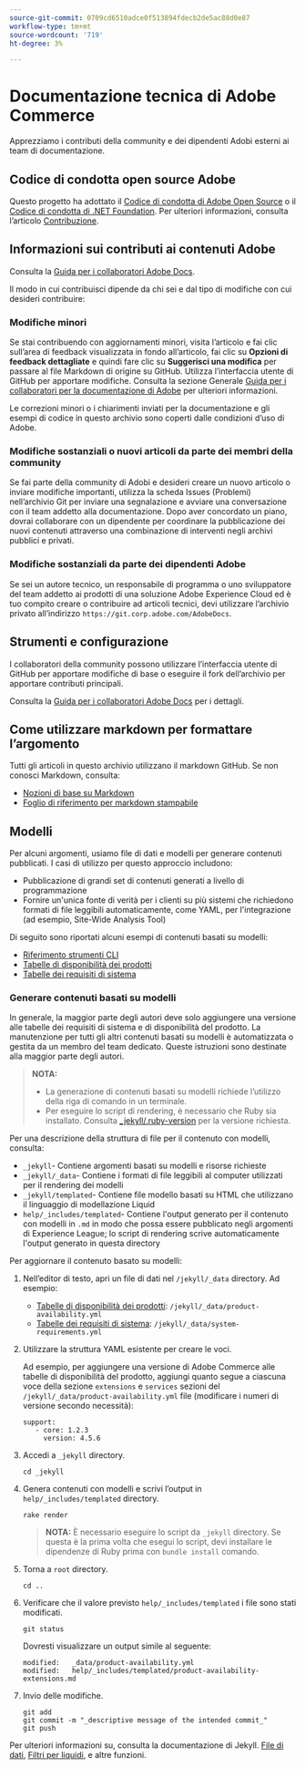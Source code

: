 ```yaml
---
source-git-commit: 0709cd6510adce0f513894fdecb2de5ac88d0e87
workflow-type: tm+mt
source-wordcount: '719'
ht-degree: 3%

---
```

# Documentazione tecnica di Adobe Commerce

Apprezziamo i contributi della community e dei dipendenti Adobi esterni ai team di documentazione.

## Codice di condotta open source Adobe

Questo progetto ha adottato il [Codice di condotta di Adobe Open Source](code-of-conduct.md) o il [Codice di condotta di .NET Foundation](https://dotnetfoundation.org/code-of-conduct). Per ulteriori informazioni, consulta l’articolo [Contribuzione](contributing.md).

## Informazioni sui contributi ai contenuti Adobe

Consulta la [Guida per i collaboratori Adobe Docs](https://experienceleague.adobe.com/docs/contributor/contributor-guide/introduction.html).

Il modo in cui contribuisci dipende da chi sei e dal tipo di modifiche con cui desideri contribuire:

### Modifiche minori

Se stai contribuendo con aggiornamenti minori, visita l’articolo e fai clic sull’area di feedback visualizzata in fondo all’articolo, fai clic su **Opzioni di feedback dettagliate** e quindi fare clic su **Suggerisci una modifica** per passare al file Markdown di origine su GitHub. Utilizza l’interfaccia utente di GitHub per apportare modifiche. Consulta la sezione Generale [Guida per i collaboratori per la documentazione di Adobe](https://experienceleague.adobe.com/docs/contributor/contributor-guide/introduction.html) per ulteriori informazioni.

Le correzioni minori o i chiarimenti inviati per la documentazione e gli esempi di codice in questo archivio sono coperti dalle condizioni d’uso di Adobe.

### Modifiche sostanziali o nuovi articoli da parte dei membri della community

Se fai parte della community di Adobi e desideri creare un nuovo articolo o inviare modifiche importanti, utilizza la scheda Issues (Problemi) nell’archivio Git per inviare una segnalazione e avviare una conversazione con il team addetto alla documentazione. Dopo aver concordato un piano, dovrai collaborare con un dipendente per coordinare la pubblicazione dei nuovi contenuti attraverso una combinazione di interventi negli archivi pubblici e privati.

<!--
If you submit a pull request with significant changes to documentation and code examples, you'll see a message in the pull request asking you to submit an online contribution license agreement (CLA). We need you to complete the online form before we can review your pull request.
-->

### Modifiche sostanziali da parte dei dipendenti Adobe

Se sei un autore tecnico, un responsabile di programma o uno sviluppatore del team addetto ai prodotti di una soluzione Adobe Experience Cloud ed è tuo compito creare o contribuire ad articoli tecnici, devi utilizzare l’archivio privato all’indirizzo `https://git.corp.adobe.com/AdobeDocs`.

<!--Employees from other parts of the Adobe world should use the public repo for minor updates.-->

## Strumenti e configurazione

I collaboratori della community possono utilizzare l’interfaccia utente di GitHub per apportare modifiche di base o eseguire il fork dell’archivio per apportare contributi principali.

Consulta la [Guida per i collaboratori Adobe Docs](https://experienceleague.adobe.com/docs/contributor/contributor-guide/introduction.html) per i dettagli.

## Come utilizzare markdown per formattare l’argomento

Tutti gli articoli in questo archivio utilizzano il markdown GitHub. Se non conosci Markdown, consulta:

* [Nozioni di base su Markdown](https://help.github.com/articles/getting-started-with-writing-and-formatting-on-github/)
* [Foglio di riferimento per markdown stampabile](https://guides.github.com/pdfs/markdown-cheatsheet-online.pdf)

## Modelli

Per alcuni argomenti, usiamo file di dati e modelli per generare contenuti pubblicati. I casi di utilizzo per questo approccio includono:

* Pubblicazione di grandi set di contenuti generati a livello di programmazione
* Fornire un&#39;unica fonte di verità per i clienti su più sistemi che richiedono formati di file leggibili automaticamente, come YAML, per l&#39;integrazione (ad esempio, Site-Wide Analysis Tool)

Di seguito sono riportati alcuni esempi di contenuti basati su modelli:

* [Riferimento strumenti CLI](https://experienceleague.adobe.com/docs/commerce-operations/reference/commerce-on-premises.html)
* [Tabelle di disponibilità dei prodotti](https://experienceleague.adobe.com/docs/commerce-operations/release/product-availability.html)
* [Tabelle dei requisiti di sistema](https://experienceleague.adobe.com/docs/commerce-operations/installation-guide/system-requirements.html)

### Generare contenuti basati su modelli

In generale, la maggior parte degli autori deve solo aggiungere una versione alle tabelle dei requisiti di sistema e di disponibilità del prodotto. La manutenzione per tutti gli altri contenuti basati su modelli è automatizzata o gestita da un membro del team dedicato. Queste istruzioni sono destinate alla maggior parte degli autori.

>**NOTA:**
>
>* La generazione di contenuti basati su modelli richiede l’utilizzo della riga di comando in un terminale.
>* Per eseguire lo script di rendering, è necessario che Ruby sia installato. Consulta [_jekyll/.ruby-version](_jekyll/.ruby-version) per la versione richiesta.

Per una descrizione della struttura di file per il contenuto con modelli, consulta:

* `_jekyll`- Contiene argomenti basati su modelli e risorse richieste
* `_jekyll/_data`- Contiene i formati di file leggibili al computer utilizzati per il rendering dei modelli
* `_jekyll/templated`- Contiene file modello basati su HTML che utilizzano il linguaggio di modellazione Liquid
* `help/_includes/templated`- Contiene l&#39;output generato per il contenuto con modelli in `.md` in modo che possa essere pubblicato negli argomenti di Experience League; lo script di rendering scrive automaticamente l&#39;output generato in questa directory

Per aggiornare il contenuto basato su modelli:

1. Nell’editor di testo, apri un file di dati nel `/jekyll/_data` directory. Ad esempio:

   * [Tabelle di disponibilità dei prodotti](https://experienceleague.adobe.com/docs/commerce-operations/release/product-availability.html): `/jekyll/_data/product-availability.yml`
   * [Tabelle dei requisiti di sistema](https://experienceleague.adobe.com/docs/commerce-operations/installation-guide/system-requirements.html): `/jekyll/_data/system-requirements.yml`

1. Utilizzare la struttura YAML esistente per creare le voci.

   Ad esempio, per aggiungere una versione di Adobe Commerce alle tabelle di disponibilità del prodotto, aggiungi quanto segue a ciascuna voce della sezione `extensions` e `services` sezioni del `/jekyll/_data/product-availability.yml` file (modificare i numeri di versione secondo necessità):

   ```
   support:
      - core: 1.2.3
        version: 4.5.6
   ```

1. Accedi a `_jekyll` directory.

   ```
   cd _jekyll
   ```

1. Genera contenuti con modelli e scrivi l’output in `help/_includes/templated` directory.

   ```
   rake render
   ```

   >**NOTA:** È necessario eseguire lo script da `_jekyll` directory. Se questa è la prima volta che esegui lo script, devi installare le dipendenze di Ruby prima con `bundle install` comando.

1. Torna a `root` directory.

   ```
   cd ..
   ```

1. Verificare che il valore previsto `help/_includes/templated` i file sono stati modificati.

   ```
   git status
   ```

   Dovresti visualizzare un output simile al seguente:

   ```
   modified:   _data/product-availability.yml
   modified:   help/_includes/templated/product-availability-extensions.md
   ```

1. Invio delle modifiche.

   ```
   git add
   git commit -m "_descriptive message of the intended commit_"
   git push
   ```

Per ulteriori informazioni su, consulta la documentazione di Jekyll. [File di dati](https://jekyllrb.com/docs/datafiles), [Filtri per liquidi](https://jekyllrb.com/docs/liquid/filters/), e altre funzioni.

